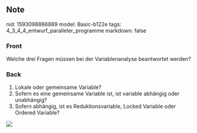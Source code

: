 ## Note
nid: 1593098886889
model: Basic-b122e
tags: 4_3_4_4_entwurf_paralleler_programme
markdown: false

### Front
Welche drei Fragen müssen bei der Variablenanalyse beantwortet werden?

### Back
<ol>
<li>Lokale oder gemeinsame Variable?</li>
<li>Sofern es eine gemeinsame Variable ist, ist variable abhängig oder unabhängig?</li>
<li>Sofern abhängig, ist es Reduktionsvariable, Locked Variable oder Ordered Variable?</li>
</ol><div><img src="paste-46445b3b8f86b70b8535db116307c791a8e150da.jpg">
</div>
